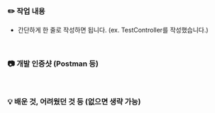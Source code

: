 ### ✏️ 작업 내용
- 간단하게 한 줄로 작성하면 됩니다. (ex. TestController를 작성했습니다.)

<br>

### 📷 개발 인증샷 (Postman 등)

<br>

### 💡 배운 것, 어려웠던 것 등 (없으면 생략 가능)
